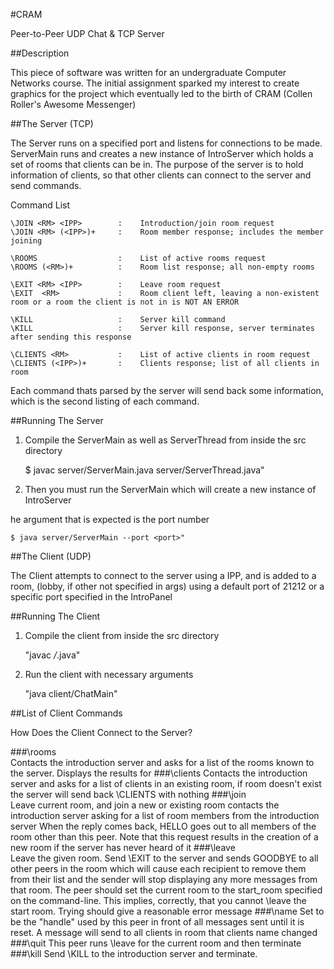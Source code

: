 #CRAM

Peer-to-Peer UDP Chat & TCP Server

##Description

This piece of software was written for an undergraduate Computer Networks course.
The initial assignment sparked my interest to create graphics for the project which
eventually led to the birth of CRAM (Collen Roller's Awesome Messenger)

##The Server (TCP)

The Server runs on a specified port and listens for connections to be made. 
ServerMain runs and creates a new instance of IntroServer which holds a set of rooms 
that clients can be in. The purpose of the server is to hold information of clients, 
so that other clients can connect to the server and send commands. 

Command List

	\JOIN <RM> <IPP>    	:	 Introduction/join room request
	\JOIN <RM> (<IPP>)+ 	:	 Room member response; includes the member joining

	\ROOMS              	:	 List of active rooms request
	\ROOMS (<RM>)+      	:	 Room list response; all non-empty rooms

	\EXIT <RM> <IPP>    	:	 Leave room request
	\EXIT  <RM>         	:	 Room client left, leaving a non-existent room or a room the client is not in is NOT AN ERROR

	\KILL               	:	 Server kill command
	\KILL               	:	 Server kill response, server terminates after sending this response

	\CLIENTS <RM>       	:	 List of active clients in room request
	\CLIENTS (<IPP>)+   	:	 Clients response; list of all clients in room

Each command thats parsed by the server will send back some information, which is
the second listing of each command.

##Running The Server

1) Compile the ServerMain as well as ServerThread from inside the src directory

	$ javac server/ServerMain.java server/ServerThread.java"

2) Then you must run the ServerMain which will create a new instance of IntroServer

he argument that is expected is the port number

	$ java server/ServerMain --port <port>"


##The Client (UDP)

The Client attempts to connect to the server using a IPP, and is added to a room,
(lobby, if other not specified in args) using a default port of 21212 or a 
specific port specified in the IntroPanel

##Running The Client

1) Compile the client from inside the src directory

	"javac */*.java"

2) Run the client with necessary arguments

	"java client/ChatMain"
					
##List of Client Commands
	 
How Does the Client Connect to the Server?

###\rooms      		
	Contacts the introduction server and asks for a list of the rooms known to the server. Displays the results for 
###\clients <RM> 
	Contacts the introduction server and asks for a list of clients in an existing room, if room doesn't exist the 
	server will send back \CLIENTS <RM> with nothing
###\join <RM>     
	Leave current room, and join a new or existing room contacts the introduction server asking for
	a list of room members from the introduction server When the reply comes back, HELLO goes out to
        all members of the room other than this peer. Note that this request results in the creation of a new room if
        the server has never heard of it
###\leave <RM>    
	Leave the given room. Send \EXIT to the server and sends GOODBYE to all other peers in the room which will
	cause each recipient to remove them from their list and the sender will stop displaying any more messages
	from that room. The peer should set the current room to the start_room specified on the command-line. 
	This implies, correctly, that you cannot \leave the start room. Trying should give a reasonable error message
###\name <NM>
	Set <NM> to be the "handle" used by this peer in front of all messages sent until it is reset. A message will
	send to all clients in room that clients name changed
###\quit
	This peer runs \leave for the current room and then terminate
###\kill
	Send \KILL to the introduction server and terminate.
